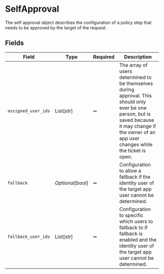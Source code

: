 # SelfApproval

The self approval object describes the configuration of a policy step that needs to be approved by the target of the request.


## Fields

| Field                                                                                                                                                                                                 | Type                                                                                                                                                                                                  | Required                                                                                                                                                                                              | Description                                                                                                                                                                                           |
| ----------------------------------------------------------------------------------------------------------------------------------------------------------------------------------------------------- | ----------------------------------------------------------------------------------------------------------------------------------------------------------------------------------------------------- | ----------------------------------------------------------------------------------------------------------------------------------------------------------------------------------------------------- | ----------------------------------------------------------------------------------------------------------------------------------------------------------------------------------------------------- |
| `assigned_user_ids`                                                                                                                                                                                   | List[*str*]                                                                                                                                                                                           | :heavy_minus_sign:                                                                                                                                                                                    | The array of users determined to be themselves during approval. This should only ever be one person, but is saved because it may change if the owner of an app user changes while the ticket is open. |
| `fallback`                                                                                                                                                                                            | *Optional[bool]*                                                                                                                                                                                      | :heavy_minus_sign:                                                                                                                                                                                    | Configuration to allow a fallback if the identity user of the target app user cannot be determined.                                                                                                   |
| `fallback_user_ids`                                                                                                                                                                                   | List[*str*]                                                                                                                                                                                           | :heavy_minus_sign:                                                                                                                                                                                    | Configuration to specific which users to fallback to if fallback is enabled and the identity user of the target app user cannot be determined.                                                        |